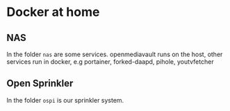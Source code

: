 # Docker at home

## NAS

In the folder `nas` are some services. openmediavault runs on the host, other services run in docker, e.g portainer, forked-daapd, pihole, youtvfetcher

## Open Sprinkler

In the folder `ospi` is our sprinkler system.
